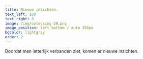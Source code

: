 ```yaml
---
title: Nieuwe inzichten.
text_left: 100
text_right: 0
image: /img/oplossing-20.png
image_position: left bottom / auto 350px
bgcolor: lightgray
order: 2
---
```


Doordat men letterlijk verbanden ziet, komen er nieuwe inzichten.